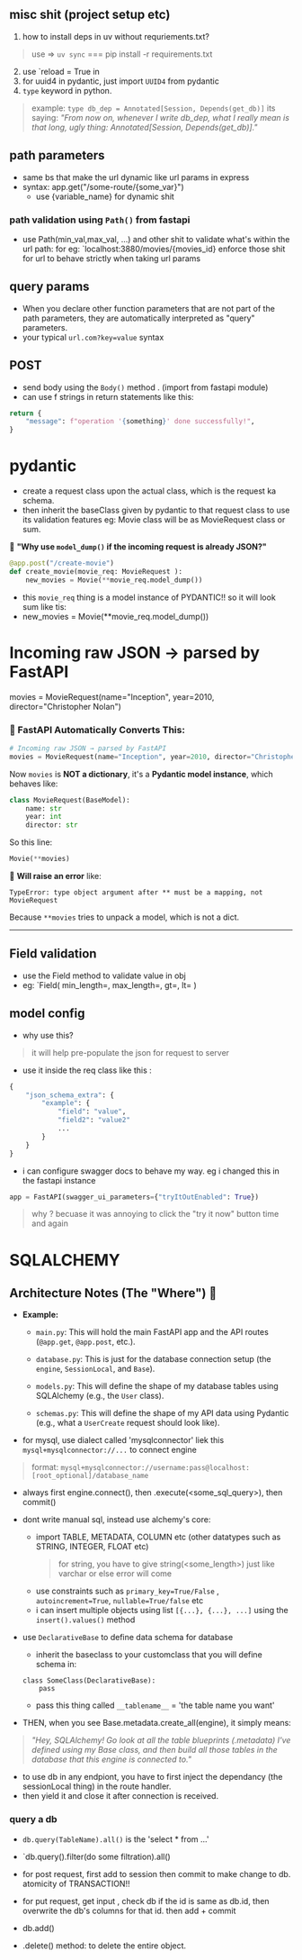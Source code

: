 
## misc shit (project setup etc)
1. how to install deps in uv without requriements.txt?
> use => `uv sync` === pip install -r requirements.txt 
2. use `reload = True in 
3. for uuid4 in pydantic, just import `UUID4` from pydantic
4. `type` keyword in python. 
> example: `type db_dep = Annotated[Session, Depends(get_db)]` 
> its saying: *"From now on, whenever I write db_dep, what I really mean is that long, ugly thing: Annotated[Session, Depends(get_db)]."*


## path parameters
- same bs that make the url dynamic like url params in express 
- syntax: app.get("/some-route/{some_var}")
    - use {variable_name} for dynamic shit
### path validation using `Path()` from fastapi
- use Path(min_val,max_val, ...) and other shit to validate what's within the url path: 
for eg: `localhost:3880/movies/{movies_id}
enforce those shit for url to behave strictly when taking url params
## query params
- When you declare other function parameters that are not part of the path parameters, they are automatically interpreted as "query" parameters.
- your typical `url.com?key=value` syntax

## POST
- send body using the `Body()` method . (import from fastapi module) 
- can use f strings in return statements like this: 

```python
return {
    "message": f"operation '{something}' done successfully!",
}
``` 

# pydantic
- create a request class upon the actual class, which is the request ka schema.
- then inherit the baseClass given by pydantic to that request class to use its validation features 
eg: Movie class will be as MovieRequest class or sum. 

🤔 **"Why use `model_dump()` if the incoming request is already JSON?"**
```python
@app.post("/create-movie")
def create_movie(movie_req: MovieRequest ):
    new_movies = Movie(**movie_req.model_dump()) 
```
- this `movie_req` thing is a model instance of PYDANTIC!! so it will look sum like tis: 
- new_movies = Movie(**movie_req.model_dump()) 
# Incoming raw JSON → parsed by FastAPI
movies = MovieRequest(name="Inception", year=2010, director="Christopher Nolan")

### 🧠 FastAPI Automatically Converts This:

```python
# Incoming raw JSON → parsed by FastAPI
movies = MovieRequest(name="Inception", year=2010, director="Christopher Nolan")
```

Now `movies` is **NOT a dictionary**, it's a **Pydantic model instance**, which behaves like:

```python
class MovieRequest(BaseModel):
    name: str
    year: int
    director: str
```

So this line:

```python
Movie(**movies)
```

🔴 **Will raise an error** like:

```
TypeError: type object argument after ** must be a mapping, not MovieRequest
```

Because `**movies` tries to unpack a model, which is not a dict.

---

## Field validation
- use the Field method to validate value in obj 
- eg: `Field(
            min_length=, 
            max_length=,
            gt=, 
            lt=
        )

## model config
- why use this? 
> it will help pre-populate the json for request to server
- use it inside the req class like this : 
```python
{
    "json_schema_extra": {
        "example": {
            "field": "value",
            "field2": "value2"
            ...
        }
    }
}
```

 - i can configure swagger docs to behave my way. eg i changed this in the fastapi instance
```python
app = FastAPI(swagger_ui_parameters={"tryItOutEnabled": True})
```
> why ? becuase it was annoying to click the "try it now" button time and again




# SQLALCHEMY

## Architecture Notes (The "Where") 📂
-   **Example:**
    
    -   `main.py`: This will hold the main FastAPI app and the API routes (`@app.get`, `@app.post`, etc.).
        
    -   `database.py`: This is just for the database connection setup (the `engine`, `SessionLocal`, and `Base`).
        
    -   `models.py`: This will define the shape of my database tables using SQLAlchemy (e.g., the `User` class).
        
    -   `schemas.py`: This will define the shape of my API data using Pydantic (e.g., what a `UserCreate` request should look like).




- for mysql, use dialect called 'mysqlconnector' liek this `mysql+mysqlconnector://...`  to connect engine 
> format: `mysql+mysqlconnector://username:pass@localhost:[root_optional]/database_name`

- always first engine.connect(), then .execute(<some_sql_query>), then commit()
- dont write manual sql, instead use alchemy's core: 
  - import TABLE, METADATA, COLUMN etc (other datatypes such as STRING, INTEGER, FLOAT etc)
    > for string, you have to give string(<some_length>) just like varchar or else error will come
  - use constraints such as `primary_key=True/False` , `autoincrement=True`, `nullable=True/false` etc
  - i can insert multiple objects using list `[{...}, {...}, ...]` using the `insert().values()` method

- use `DeclarativeBase` to define data schema for database
    - inherit the baseclass to your customclass that you will define schema in: 
    ```
    class SomeClass(DeclarativeBase):
        pass
    ```
    - pass this thing called `__tablename__` = 'the table name you want'
- THEN, when you see Base.metadata.create_all(engine), it simply means:
> *"Hey, SQLAlchemy! Go look at all the table blueprints (.metadata) I've defined using my Base class, and then build all those tables in the database that this engine is connected to."*
- to use db in any endpiont, you have to first inject the dependancy (the sessionLocal thing) in the route handler. 
- then yield it and close it after connection is received. 
### query a db 
- `db.query(TableName).all()` is the 'select * from ...'
- `db.query().filter(do some filtration).all()
- for post request, first add to session then commit to make change to db. atomicity of TRANSACTION!!

- for put request, get input , check db if the id is same as db.id, then overwrite the db's columns for that id. then add + commit
- db.add(<you must put the query inside this>)
- .delete() method: to delete the entire object. 
